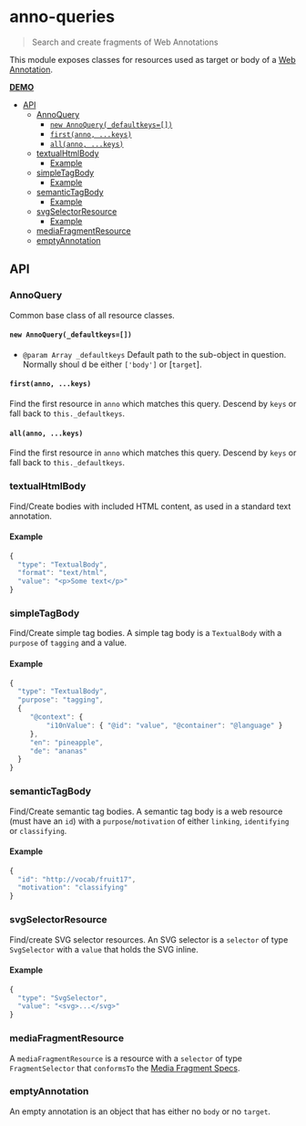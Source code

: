 # anno-queries

> Search and create fragments of Web Annotations

This module exposes classes for resources used as target or body
of a [Web Annotation](https://www.w3.org/TR/annotation-model).

[**DEMO**](https://kba.github.io/anno/queries.html)

<!-- BEGIN-MARKDOWN-TOC -->
* [API](#api)
	* [AnnoQuery](#annoquery)
		* [`new AnnoQuery(_defaultkeys=[])`](#new-annoquery_defaultkeys---)
		* [`first(anno, ...keys)`](#firstanno-keys)
		* [`all(anno, ...keys)`](#allanno-keys)
	* [textualHtmlBody](#textualhtmlbody)
		* [Example](#example)
	* [simpleTagBody](#simpletagbody)
		* [Example](#example-1)
	* [semanticTagBody](#semantictagbody)
		* [Example](#example-2)
	* [svgSelectorResource](#svgselectorresource)
		* [Example](#example-3)
	* [mediaFragmentResource](#mediafragmentresource)
	* [emptyAnnotation](#emptyannotation)

<!-- END-MARKDOWN-TOC -->

## API

<!-- BEGIN-RENDER ./queries.js -->
### AnnoQuery
Common base class of all resource classes.
#### `new AnnoQuery(_defaultkeys=[])`
- `@param Array _defaultkeys` Default path to the sub-object in question.
  Normally shoul d be either `['body']` or [`target`].
#### `first(anno, ...keys)`
Find the first resource in `anno` which matches this query.
Descend by `keys` or fall back to `this._defaultkeys`.
#### `all(anno, ...keys)`
Find the first resource in `anno` which matches this query.
Descend by `keys` or fall back to `this._defaultkeys`.
### textualHtmlBody

Find/Create bodies with included HTML content, as used in a standard text
annotation.
#### Example
```js
{
  "type": "TextualBody",
  "format": "text/html",
  "value": "<p>Some text</p>"
}
```
### simpleTagBody
Find/Create simple tag bodies. 
A simple tag body is a `TextualBody` with a `purpose` of `tagging` and a value.
#### Example
```js
{
  "type": "TextualBody",
  "purpose": "tagging",
  {
     "@context": {
         "i10nValue": { "@id": "value", "@container": "@language" }
     },
     "en": "pineapple",
     "de": "ananas"
  }
}
```
### semanticTagBody
Find/Create semantic tag bodies. 
A semantic tag body is a web resource (must have an `id`) with a `purpose`/`motivation`
of either `linking`, `identifying` or `classifying`.
#### Example
```js
{
  "id": "http://vocab/fruit17",
  "motivation": "classifying"
}
```
### svgSelectorResource
Find/create SVG selector resources.
An SVG selector is a `selector` of type `SvgSelector` with a `value` that
holds the SVG inline.
#### Example

```js
{
  "type": "SvgSelector",
  "value": "<svg>...</svg>"
}
```
### mediaFragmentResource
A `mediaFragmentResource` is a resource with a `selector` of type
`FragmentSelector` that `conformsTo` the [Media Fragment
Specs](http://www.w3.org/TR/media-frags/).
### emptyAnnotation
An empty annotation is an object that has either no `body` or no `target`.

<!-- END-RENDER -->
